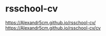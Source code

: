 # rsschool-cv
https://Alexandr5cm.github.io/rsschool-cv/
https://Alexandr5cm.github.io/rsschool-cv/cv

